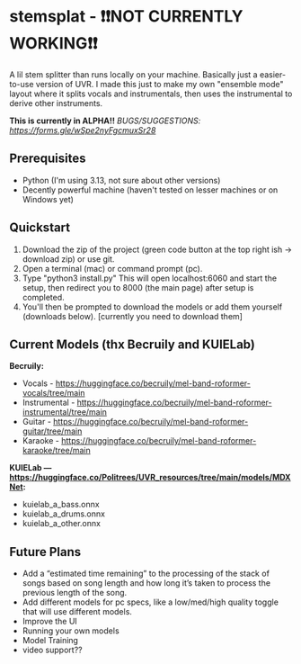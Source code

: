 # stemsplat - ❗❗NOT CURRENTLY WORKING❗❗

A lil stem splitter than runs locally on your machine. Basically just a easier-to-use version of UVR. 
I made this just to make my own "ensemble mode" layout where it splits vocals and instrumentals, then uses the instrumental
to derive other instruments.

**This is currently in ALPHA!!**
*BUGS/SUGGESTIONS: https://forms.gle/wSpe2nyFgcmuxSr28*

## Prerequisites

- Python (I'm using 3.13, not sure about other versions)
- Decently powerful machine (haven't tested on lesser machines or on Windows yet)

## Quickstart

1. Download the zip of the project (green code button at the top right ish -> download zip) or use git. 
2. Open a terminal (mac) or command prompt (pc).
3. Type "python3 install.py" This will open localhost:6060 and start the setup, then redirect you to 8000 (the main page) after setup is completed.
6. You'll then be prompted to download the models or add them yourself (downloads below). [currently you need to download them]

## Current Models (thx Becruily and KUIELab)

**Becruily:**
- Vocals - https://huggingface.co/becruily/mel-band-roformer-vocals/tree/main
- Instrumental - https://huggingface.co/becruily/mel-band-roformer-instrumental/tree/main
- Guitar - https://huggingface.co/becruily/mel-band-roformer-guitar/tree/main
- Karaoke - https://huggingface.co/becruily/mel-band-roformer-karaoke/tree/main

**KUIELab — https://huggingface.co/Politrees/UVR_resources/tree/main/models/MDXNet:**
- kuielab_a_bass.onnx
- kuielab_a_drums.onnx
- kuielab_a_other.onnx

## Future Plans
- Add a “estimated time remaining” to the processing of the stack of songs based on song length and how long it’s taken to process the previous length of the song.
- Add different models for pc specs, like a low/med/high quality toggle that will use different models.
- Improve the UI
- Running your own models
- Model Training
- video support??
